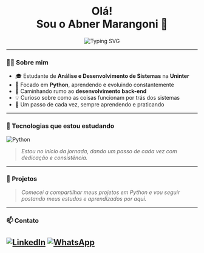 <h1 align="center">Olá!<br>Sou o Abner Marangoni 👋</h1>

<p align="center">
<p align="center">
  <img src="https://readme-typing-svg.demolab.com?font=Fira+Code&pause=1000&color=00C896&center=true&vCenter=true&width=435&lines=Estudante+de+ADS;Focado+em+Python+para+Back-end;Buscando+minha+primeira+oportunidade+na+área" alt="Typing SVG" />
</p>

---

### 👨‍🎓 Sobre mim

- 🎓 Estudante de **Análise e Desenvolvimento de Sistemas** na **Uninter**
- 🐍 Focado em **Python**, aprendendo e evoluindo constantemente
- 🎯 Caminhando rumo ao **desenvolvimento back-end**
- 💡 Curioso sobre como as coisas funcionam por trás dos sistemas
- 🔄 Um passo de cada vez, sempre aprendendo e praticando

---

### 🚀 Tecnologias que estou estudando

![Python](https://img.shields.io/badge/Python-FFD43B?style=for-the-badge&logo=python&logoColor=blue)

> *Estou no início da jornada, dando um passo de cada vez com dedicação e consistência.*

---

### 📌 Projetos

> *Comecei a compartilhar meus projetos em Python e vou seguir postando meus estudos e aprendizados por aqui.*

---

### 📫 Contato

[![LinkedIn](https://img.shields.io/badge/LinkedIn-blue?style=for-the-badge&logo=linkedin&logoColor=white)](https://www.linkedin.com/in/abnermarangoni)
[![WhatsApp](https://img.shields.io/badge/WhatsApp-25D366?style=for-the-badge&logo=whatsapp&logoColor=white)](https://wa.me/5511959330092?text=Olá%2C+vim+pelo+seu+GitHub%21)
---
